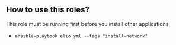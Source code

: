 ## How to use this roles?
This role must be running first before you install other applications.

- `ansible-playbook elio.yml --tags "install-network"`